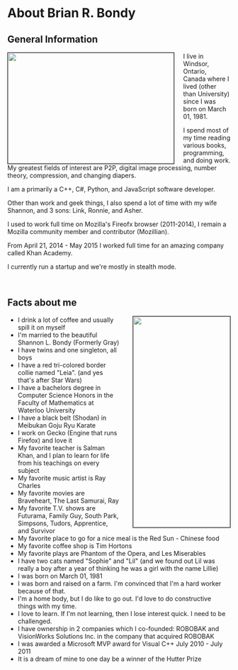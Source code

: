 # About Brian R. Bondy

## General Information

<img src="//www.brianbondy.com/static/img/family2.jpg" style="float:left; margin-right:20px; border: 1px solid black" height="250" width="375">
I live in Windsor, Ontario, Canada where I lived (other than University) since I was born on March 01, 1981.

I spend most of my time reading various books, programming, and doing work. My greatest fields of interest are P2P, digital image processing, number theory, compression, and changing diapers.

I am a primarily a C++, C#, Python, and JavaScript software developer.

Other than work and geek things, I also spend a lot of time with my wife Shannon, and 3 sons: Link, Ronnie, and Asher.

I used to work full time on Mozilla's Fireofx browser (2011-2014), I remain a Mozilla community member and contributor (Mozillian).

From April 21, 2014 - May 2015 I worked full time for an amazing company called Khan Academy.

I currently run a startup and we're mostly in stealth mode.

<br class="clearfloat">

## Facts about me

<img src="//www.brianbondy.com/static/img/brian-ronnie.jpg" width="219" height="476" style="float:right; margin-left:30px; border: 1px solid black">

- I drink a lot of coffee and usually spill it on myself
- I'm married to the beautiful Shannon L. Bondy (Formerly Gray)
- I have twins and one singleton, all boys
- I have a red tri-colored border collie named "Leia". (and yes that's after Star Wars)
- I have a bachelors degree in Computer Science Honors in the Faculty of Mathematics at Waterloo University
- I have a black belt (Shodan) in Meibukan Goju Ryu Karate
- I work on Gecko (Engine that runs Firefox) and love it
- My favorite teacher is Salman Khan, and I plan to learn for life from his teachings on every subject
- My favorite music artist is Ray Charles
- My favorite movies are Braveheart, The Last Samurai, Ray
- My favorite T.V. shows are Futurama, Family Guy, South Park, Simpsons, Tudors, Apprentice, and Survivor
- My favorite place to go for a nice meal is the Red Sun - Chinese food
- My favorite coffee shop is Tim Hortons
- My favorite plays are Phantom of the Opera, and Les Miserables
- I have two cats named "Sophie" and "Lil" (and we found out Lil was really a boy after a year of thinking he was a girl with the name Lillie)
- I was born on March 01, 1981
- I was born and raised on a farm. I'm convinced that I'm a hard worker because of that.
- I'm a home body, but I do like to go out.  I'd love to do constructive things with my time.
- I love to learn.  If I'm not learning, then I lose interest quick.  I need to be challenged.
- I have ownership in 2 companies which I co-founded: ROBOBAK and VisionWorks Solutions Inc. in the company that acquired ROBOBAK
- I was awarded a Microsoft MVP award for Visual C++ July 2010 - July 2011
- It is a dream of mine to one day be a winner of the Hutter Prize

